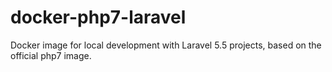 # docker-php7-laravel
Docker image for local development with Laravel 5.5 projects, based on the official php7 image.

